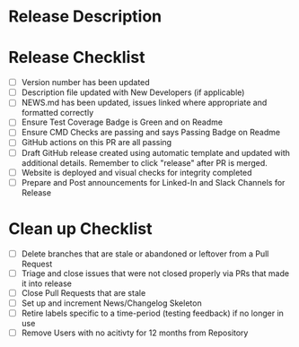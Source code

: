 # Release Description
<!--- Summarize what is being released.  -->

# Release Checklist
<!--- Fill out the following Release checklist -->
- [ ] Version number has been updated
- [ ] Description file updated with New Developers (if applicable)
- [ ] NEWS.md has been updated, issues linked where appropriate and formatted correctly
- [ ] Ensure Test Coverage Badge is Green and on Readme
- [ ] Ensure CMD Checks are passing and says Passing Badge on Readme
- [ ] GitHub actions on this PR are all passing
- [ ] Draft GitHub release created using automatic template and updated with additional details. Remember to click "release" after PR is merged.
- [ ] Website is deployed and visual checks for integrity completed
- [ ] Prepare and Post announcements for Linked-In and Slack Channels for Release

# Clean up Checklist
<!--- Fill out the following Clean up checklist -->
- [ ] Delete branches that are stale or abandoned or leftover from a Pull Request
- [ ] Triage and close issues that were not closed properly via PRs that made it into release 
- [ ] Close Pull Requests that are stale 
- [ ] Set up and increment News/Changelog Skeleton
- [ ] Retire labels specific to a time-period (testing feedback) if no longer in use
- [ ] Remove Users with no acitivty for 12 months from Repository
